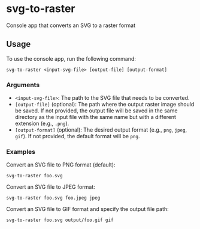 # svg-to-raster
Console app that converts an SVG to a raster format

## Usage

To use the console app, run the following command:

```
svg-to-raster <input-svg-file> [output-file] [output-format]
```

### Arguments

- `<input-svg-file>`: The path to the SVG file that needs to be converted.
- `[output-file]` (optional): The path where the output raster image should be saved. If not provided, the output file will be saved in the same directory as the input file with the same name but with a different extension (e.g., `.png`).
- `[output-format]` (optional): The desired output format (e.g., `png`, `jpeg`, `gif`). If not provided, the default format will be `png`.

### Examples

Convert an SVG file to PNG format (default):

```
svg-to-raster foo.svg
```

Convert an SVG file to JPEG format:

```
svg-to-raster foo.svg foo.jpeg jpeg
```

Convert an SVG file to GIF format and specify the output file path:

```
svg-to-raster foo.svg output/foo.gif gif
```
